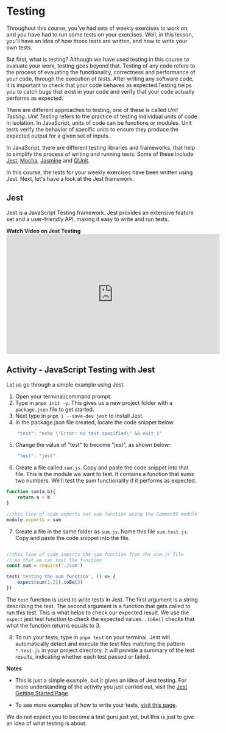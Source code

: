 # Testing

Throughout this course, you've had sets of weekly exercises to work on, and you have had to run some tests on your exercises. Well, in this lesson, you'll have an idea of how those tests are written, and how to write your own tests.

But first, what is testing? Although we have used testing in this course to evaluate your work, testing goes beyond that. Testing of any code refers to the process of evauating the functionality, correctness and performance of your code, through the execution of *tests*. After writing any software code, it is important to check that your code behaves as expected.Testing helps you to catch bugs that exist in your code and verify that your code actually performs as expected.

There are different approaches to testing, one of these is called *Unit Testing*. *Unit Testing* refers to the practice of testing individual units of code in isolation. In JavaScript, units of code can be functions or modules. Unit tests verify the behavior of specific units to ensure they produce the expected output for a given set of inputs.

In JavaScript, there are different testing libraries and frameworks, that help to simplify the process of writing and running tests. Some of these include [Jest](https://jestjs.io/), [Mocha](https://mochajs.org/), [Jasmine](https://jasmine.github.io/) and [QUnit](https://qunitjs.com/).

In this course, the tests for your weekly exercises have been written using Jest. Next, let's have a look at the Jest framework.

## Jest
Jest is a JavaScript Testing framework. Jest provides an extensive feature set and a user-friendly API, making it easy to write and run tests.

<summary><strong>Watch Video on Jest Testing</strong></summary>

<iframe width="560" height="315" src="https://www.youtube.com/embed/FgnxcUQ5vho" title="YouTube video player" frameborder="0" allow="accelerometer; autoplay; clipboard-write; encrypted-media; gyroscope; picture-in-picture; web-share" allowfullscreen></iframe>

## Activity - JavaScript Testing with Jest

Let us go through a simple example using Jest.
1. Open your terminal/command prompt.
2. Type in `pnpm init -y`. This gives us a new project folder with a `package.json` file to get started.
3. Next type in `pnpm i --save-dev jest` to install Jest. 
4. In the package.json file created, locate the code snippet below:
```js
    "test": "echo \"Error: no test specified\" && exit 1"
```

5. Change the value of "test" to become "jest", as shown below:
```js
    "test": "jest"
```
6. Create a file called `sum.js`. Copy and paste the code snippet into that file. This is the module we want to test. It contains a function that sums two numbers. We'll test the sum functionality if it performs as expected.

```js
function sum(a,b){
    return a + b
}

//this line of code exports our sum function using the CommonJS module syntax.
module.exports = sum

```
7. Create a file in the same folder as `sum.js`. Name this file `sum.test.js`. Copy and paste the code snippet into the file.

```js

//this line of code imports the sum function from the sum.js file 
// so that we can test the function
const sum = require('./sum')

test('testing the sum function', () => {
    expect(sum(1,2)).toBe(3)
})
```
<!-- Type in pnpm test to run your test. Voila, you have just written your first test.  -->

The `test` function is used to write tests in Jest. The first argument is a string describing the test. The second argument is a function that gets called to run this test. This is what helps to check our expected result. We use the `expect` jest test function to check the expected values. `.toBe()` checks that what the function returns equals to 3.


8. To run your tests, type in `pnpm test` on your terminal. Jest will automatically detect and execute the test files matching the pattern `*.test.js` in your project directory. It will provide a summary of the test results, indicating whether each test passed or failed.

<aside>

**Notes**

- This is just a simple example, but it gives an idea of Jest testing. For more understanding of the activity you just carried out, visit the [Jest Getting Started Page](https://jestjs.io/docs/getting-started). 

- To see more examples of how to write your tests, [visit this page](https://jestjs.io/docs/using-matchers).
</aside>

We do not expect you to become a test guru just yet, but this is just to give an idea of what testing is about.

